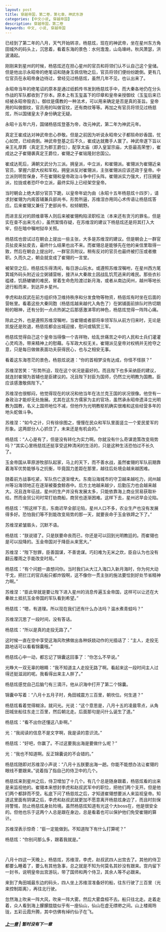 ```yaml
---
layout: post
title: 穿越帝国，第二卷，第七章，神武东游
categories: [中文小说, 穿越帝国]
description: 穿越帝国，第二卷
keywords: 中文, 小说, 穿越帝国
---
```


已经到了第二年的八月，天气开始转凉，杨慈炫，现在的神武帝，坐在星州东方角田城外的码头上，沉思着，看着东海的景色：水何澹澹，山岛竦峙。秋风萧瑟，洪波涌起。

刚刚来到星州的时候，杨慈炫还在担心星州的官员和将领们认不认自己这个皇储。但是他出示永昭帝的绝笔诏和随身玉佩信物之后，官员将领们便纷纷跪倒。更有几位官员在永昭帝身边待过，曾经见过杨慈炫，虽然几年不见，也认出来了。

永昭帝当年的绝笔诏的原本是通过纸鹤传书发到杨慈炫手中，而大秦各地仍在分头作战的军队都收到了抄本。原本上有玉玺盖下的印章和皇帝亲授御纹（玉玺后来已经被永昭帝毁去）。御纹是儒教的一种法术，可以用来确定是否是真的圣旨。皇帝用的叫做御纹，官员用的叫做官纹，还有商纹等等。再加之有官员将领见过杨慈炫，所以国储皇太子身份确定无疑。

永昭十五年六月，国储杨慈炫登基为帝，改元神武，第二年为神武元年。

真定王崔成达对神武帝忠心恭敬。但是之前因为听说永昭帝父子都殒命妙香国，忧心如焚，已经病倒。神武帝登基之后不久，崔成达就撒手人寰了。神武帝遂下旨以亲王礼厚葬（真定王为郡王爵位），配享太庙（即入皇室宗庙，大臣最高荣誉），崔成达之子崔翎袭真定王爵位，崔翎之子崔铭隆封忠国公。

崔成达死后，满朝文武分为三派。拥皇派，中立派，和崔翎派。崔翎派为崔翎近亲官员，掌握六部大权和军权。拥皇派反对崔翎派，主张崔翎派应该还政于皇帝。中立派则明哲保身，不在崔翎和皇帝政治斗争中打头阵。崔翎派实力强大，打压拥皇派，拉拢或者恐吓中立派，最终实际上已经架空皇帝。

当时朝会上绝大部分官员下跪，以皇帝年幼为由（永昭十五年杨慈炫十四岁），请求封崔翎为内阁首辅兼兵部尚书，形势所逼，苏维涅亦用同心术传语让杨慈炫答应。后来崔翎又兼任了吏部尚书，权倾朝野。

而进言反对的顾维章等人则后来被崔翎构陷渎职枉法（本来还有贪污的罪名，但是实在查不出来污点），虽然案情存疑，在苏维涅的建议下杨慈炫还是将其打入大牢，但在暗中嘱咐狱卒关照。

杨慈炫也尝试过在朝会上提出一些主张，大多是苏维涅的建议。但是朝会上一群官员扯皮来扯皮去，最终什么结果也出不来。而崔翎总是能够先在他的亲信里取得一致，然后在朝会上提出时，一群官员附议。稍有反对的官员也最终被打压或者撤职。久而久之，朝会就变成了崔翎的一言堂。

被架空之后，杨慈炫乐得清闲，每日游山玩水。或遵照苏维涅嘱咐，在星州西方尾箕城外码头附近设立粥铺营帐，接济从大秦故土因战乱饥荒逃来的难民。那些衣衫褴褛，饥肠辘辘的难民，冒着生命危险渡过新月海，或者从南边闵州，越州等地长途行船而来，到达异乡星州。

李虎和赵叔武在前方组织侍卫维持秩序和分发食物等物资，杨慈炫有时坐在后面的营帐里。看着这些大秦同胞（杨慈炫越来越代入角色了）在粥铺面前排队时热切期盼的眼神，还有分到一点点热粥之后那感激涕零的神色，杨慈炫觉得一阵阵心痛。

除此之外，也是遵照苏维涅嘱咐，当崔翎或者部将率领军队从前方归来时，无论是凯旋还是败退，杨慈炫都会出城迎接，慰问或犒赏三军。

杨慈炫觉得自己这个皇帝当得像一个吉祥物，给乱世痛苦之中的人民和士兵们灌灌心灵鸡汤，带来精神上的慰藉。与军政大权无关。崔翎派见皇帝对权柄并无抢夺之意，只是每日做做表面功夫获得民心，也与之相安无事。

看着这东海苍茫的景色，杨慈炫说道：“你的首相梦没有达成，你怪不怪朕？”

苏维涅苦笑：“形势所迫，现在这个状况是最好的。而且陛下也多采纳臣的建议，就连封崔翎为首辅也是臣建议的。况且陛下封臣为国师，仍然立光明教为国教。臣应该感激敬佩陛下。”

苏维涅也很郁闷，他觉得现在的状况和他当年在法兰克王国的状况很像。他空有一身政治才能却无处施展。尤其在这东方儒家为主的官场，虽然承永昭帝遗泽立光明教为国教，名义上国师地位不减，但他作为光明教枢机确实很难和这些经营多年的地头蛇做斗争。

苏维涅：“如今之计，只有徐徐图之，慢慢在民众和军队里面竖立一个爱民爱军的形象。这两部分人心抓住了，未来还是有机会的。”

杨慈炫：“人心是有了，但是没有转化为实力啊。你就没有什么奇谋诡策改变局势吗？”其实心里杨慈炫还挺享受这种清闲的生活的，只是这种生活恐怕过不长久了。

玉金帝国从草原游牧部队起家，马上的天下，而不善水战，虽然崔翎的军队前期靠着海军优势能够与之抗衡，毕竟国力差距在那里，越往后处境会越来越困难。

随着前方战事吃紧，军队伤亡逐渐增大。东南沿海城市的守卫越来越吃力，闵州越州等沿海领地正在逐渐被蚕食鲸吞中。后方土地越来越少，后勤压力也会越来越大。况且连年征战，星州的生产并没有发展太多，只能依靠海上商业贸易获取补给。然而金贸公司时常打劫商船，商贸也逐渐困难。这样下去，星州迟早会沦陷。

杨慈炫：“照这样下去，东南迟早全部沦陷，星州人口不多，农业生产也没有发展得多好。恐怕我们等不到能改变局势的那一天，就要丧命于玉金铁蹄之下了。”

苏维涅紧皱眉头，沉默不语。

杨慈炫：“朕说错了。只是朕要命丧而已，你还是可以回到光明教廷的。而崔翎也是可以投降的。玉金帝国对于降臣从来宽大。”

苏维涅：“陛下恕罪，臣善国谋，不善诡谋。巧妇难为无米之炊，臣自认为也没有翻云覆雨之手能改变时局。”

杨慈炫：“有个问题一直想问你。当时我们从大江入海口入新月海时，你为何大动干戈，把拦江的官兵船只都炸毁啊，这不像你一贯主张的施法要恰到好处节省精神力啊。”

苏维涅：“臣此举就是要让陛下进入星州的消息传遍玉金帝国，这样可以让还在大秦故土抵抗玉金帝国的军队看到希望。”

杨慈炫：“嗯，有道理。所以现在我们还有什么办法吗？温水煮青蛙吗？”

苏维涅沉思了一段时间，没有答话。

杨慈炫：“所以是真的走投无路了。”

这时候一直在空中享受这海风吹拂做出各种妖娆动作的光插话了：“主人，走投无路地话可以看看锦囊哦。”

杨慈炫心中一动，都忘记了锦囊这回事了：“你怎么不早说。”

光睁大一双无辜的眼睛：“我不知道主人走投无路了啊。看起来这一段时间主人过得还挺滋润的呢。我看得出来主人胖了。”

杨慈炫感觉自己后脑勺有三滴汗。他从识海中打开了第二个锦囊。

锦囊中写着：“八月十五月子时，角田城震方三百里，朝坎位。何生道？”

杨慈炫看着觉得糊涂。就问光。光说：“这个意思是，八月十五的凌晨零点，从角田城坐船往东走三百里，然后朝北走。后面那句是问什么诞生了道。”

杨慈炫：“看不出你还懂这八卦啊。”

光：“我阅读的信息不是文字啊，我是读的意识流。”

杨慈炫：“好吧，你赢了。不过这要我出海是要做什么呢？”

光：“我也不知道啊。反正锦囊说的不会错的。”

杨慈炫随即对苏维涅小声说：“八月十五朕要出海一趟。你能不能想办法让崔翎的眼线不要跟来。”说着指了指自己的侍卫中的几个。

杨慈炫来到星州之后，侍卫增加了十几个。有几个总是随身跟着，杨慈炫看的出来是来监视他的。崔翎本来想封李虎和赵叔武军中的职位，把他们两个支开。但是他们两个都辞而不受。私底下问了杨慈炫之后，才知道崔翎想要派人来监视皇帝。知道这里面有阴谋之后，李虎和赵叔武就更加不愿意离开杨慈炫身边了，而且时刻保持警惕，防止杨慈炫身处险境。虽然杨慈炫知道有光这个大boss在，他是很安全的。但他也乐于这两个人总是跟在身边，总是看着也可以保护他们免受崔翎的算计。

苏维涅表示惊奇：“臣一定能做到。不知道陛下有什么打算呢？”

杨慈炫：“你别问那么多，跟着我就是。”

<br>

八月十四这一天晚上，杨慈炫，苏维涅，李虎，赵叔武四人出宫去了。其他的侍卫都要么睡着了，要么有其他急事，总之就是不知为何莫名其妙没有跟来。宫内留下一封书，说明皇帝出宫游玩，带了国师和两个侍卫，其余人等不必跟来。

来到了角田城最东边的码头，四人坐上苏维涅准备好的船，往东行驶了三百里（光来控制距离），再往北行驶。

忽然海上吹来一阵大风，吹来一阵大雾。然后大雾盘桓不去。船只往北走。走着走着，众人看到海上朦朦胧胧似乎有一座仙山，仙山在虚无缥缈之间。山上楼阁玲珑，五彩云霞升腾，其中仿佛有绰约仙子在飞。


##### [上一章](/2020/03/29/TimeTravellerEmpire-2-6/) | 暂时没有下一章